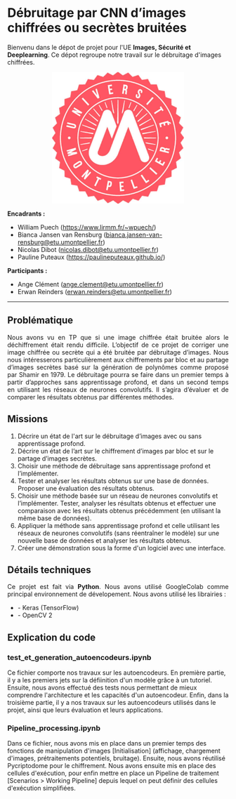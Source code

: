 
# Débruitage par CNN d’images chiffrées ou secrètes bruitées
 
Bienvenu dans le dépot de projet pour l'UE __Images, Sécurité et Deeplearning__.
Ce dépot regroupe notre travail sur le débruitage d'images chiffrées.
<p align="center">
<img align="center" src="./Rendus/Images/presentation.jpg" width="300" height="300"/>
</p>

<b>Encadrants :</b>    
- William Puech (https://www.lirmm.fr/~wpuech/) 
- Bianca Jansen van Rensburg (bianca.jansen-van-rensburg@etu.umontpellier.fr)
- Nicolas Dibot (nicolas.dibot@etu.umontpellier.fr)
- Pauline Puteaux (https://paulineputeaux.github.io/)

<b>Participants :</b>
- Ange Clément (ange.clement@etu.umontpellier.fr) 
- Erwan Reinders (erwan.reinders@etu.umontpellier.fr) 
______________________________
## Problématique
<p align="justify">
Nous avons vu en TP que si une image chiffrée était bruitée alors le déchiffrement était rendu difficile. L’objectif de ce projet de corriger une image chiffrée ou secrète qui a été bruitée par débruitage d’images. Nous nous intéresserons particulièrement aux chiffrements par bloc et au partage d’images secrètes basé sur la génération de polynômes comme proposé par Shamir en 1979. Le débruitage pourra se faire dans un premier temps à partir d’approches sans apprentissage profond, et dans un second temps en utilisant les réseaux de neurones convolutifs. Il s’agira d’évaluer et de comparer les résultats obtenus par différentes méthodes.
</p>

## Missions
<p align="justify">
 <ol>
 <li>Décrire un état de l'art sur le débruitage d’images avec ou sans apprentissage profond.</li>
 <li>Décrire un état de l’art sur le chiffrement d’images par bloc et sur le partage d’images secrètes.</li>
 <li>Choisir une méthode de débruitage sans apprentissage profond et l’implémenter.</li>
 <li>Tester et analyser les résultats obtenus sur une base de données. Proposer une évaluation des résultats obtenus.</li>
 <li>Choisir une méthode basée sur un réseau de neurones convolutifs et l’implémenter. Tester, analyser les résultats obtenus et effectuer une comparaison avec les résultats obtenus précédemment (en utilisant la même base de données).</li>
 <li>Appliquer la méthode sans apprentissage profond et celle utilisant les réseaux de neurones convolutifs (sans réentraîner le modèle) sur une nouvelle base de données et analyser les résultats obtenus.</li>
<li>Créer une démonstration sous la forme d'un logiciel avec une interface.</li>
  </ol>
 </p>

## Détails techniques
<p align="justify">
Ce projet est fait via <b>Python</b>. Nous avons utilisé GoogleColab comme principal environnement de dévelopement. Nous avons utilisé les librairies :
 <ul>
 <li>- Keras (TensorFlow)</li>
 <li>- OpenCV 2</li>
 </ul>
</p>



## Explication du code
### test_et_generation_autoencodeurs.ipynb
Ce fichier comporte nos travaux sur les autoencodeurs. En première partie, il y a les premiers jets sur la défiinition d'un modèle grâce à un tutoriel. Ensuite, nous avons effectué des tests nous permettant de mieux comprendre l'architecture et les capacités d'un autoencodeur. Enfin, dans la troisième partie, il y a nos travaux sur les autoencodeurs utilisés dans le projet, ainsi que leurs évaluation et leurs applications.

### Pipeline_processing.ipynb
Dans ce fichier, nous avons mis en place dans un premier temps des fonctions de manipulation d'images [Initialisation] (affichage, chargement d'images, prétraitements potentiels, bruitage). Ensuite, nous avons réutilisé Pycriptodome pour le chiffrement. Nous avons ensuite mis en place des cellules d'exécution, pour enfin mettre en place un Pipeline de traitement [Scenarios > Working Pipeline] depuis lequel on peut définir des cellules d'exécution simplifiées.

